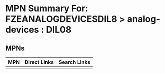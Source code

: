 



# MPN Summary For: FZEANALOGDEVICESDIL8 > analog-devices : DIL08

## MPNs
  

|MPN|Direct Links|Search Links|
| :--- | :--- | :--- |
||||
